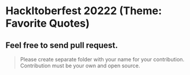 # Hackltoberfest 20222 (Theme: Favorite Quotes)

Feel free to send pull request.
------------------------------------

> Please create separate folder with your name for your contribution.
> Contribution must be your own and open source.
